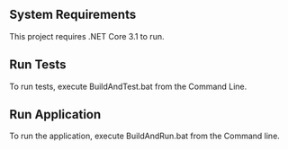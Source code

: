 ## System Requirements
This project requires .NET Core 3.1 to run.

## Run Tests
To run tests, execute BuildAndTest.bat from the Command Line.

## Run Application
To run the application, execute BuildAndRun.bat from the Command line.
